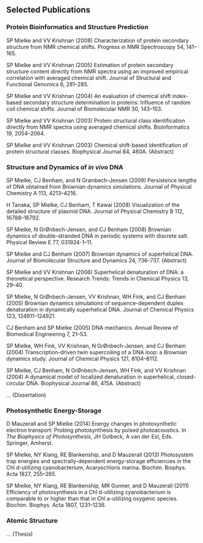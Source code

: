 ## Selected Publications
<!--
SP Mielke. Efficiency spectra of in vivo photosynthesis: Measurement and analysis. In preparation.
M Dong, SP Mielke, M Amin, S Vassiliev, and MR Gunner. Comparison of chlorophyll a and d electrochemistry and affinity in A. marina and T. elongatus PSII reaction centers. In preparation.
-->
### Protein Bioinformatics and Structure Prediction

SP Mielke and VV Krishnan (2008) Characterization of protein secondary structure from NMR chemical shifts. Progress in NMR Spectroscopy 54, 141–165.

SP Mielke and VV Krishnan (2005) Estimation of protein secondary structure content directly from NMR spectra using an improved empirical correlation with averaged chemical shift. Journal of Structural and Functional Genomics 6, 281–285.

SP Mielke and VV Krishnan (2004) An evaluation of chemical shift index-based secondary structure determination in proteins: Influence of random coil chemical shifts. Journal of Biomolecular NMR 30, 143–153.

SP Mielke and VV Krishnan (2003) Protein structural class identification directly from NMR spectra using averaged chemical shifts. Bioinformatics 19, 2054–2064.

SP Mielke and VV Krishnan (2003) Chemical shift-based identification of protein structural classes. Biophysical Journal 84, 460A. (Abstract)

### Structure and Dynamics of *in vivo* DNA

SP Mielke, CJ Benham, and N Gr&#8709;nbech-Jensen (2009) Persistence lengths of DNA obtained from Brownian dynamics simulations. Journal of Physical Chemistry A 113, 4213–4216.

H Tanaka, SP Mielke, CJ Benham, T Kawai (2008) Visualization of the detailed structure of plasmid DNA. Journal of Physical Chemistry B 112, 16788–16792.

SP Mielke, N GrØnbech-Jensen, and CJ Benham (2008) Brownian dynamics of double-stranded DNA in periodic systems with discrete salt. Physical Review E 77, 031924-1–11.

SP Mielke and CJ Benham (2007) Brownian dynamics of superhelical DNA. Journal of Biomolecular Structure and Dynamics 24, 736–737. (Abstract)

SP Mielke and VV Krishnan (2006) Superhelical denaturation of DNA: a theoretical perspective. Research Trends: Trends in Chemical Physics 13, 29–40. 

SP Mielke, N GrØnbech-Jensen, VV Krishnan, WH Fink, and CJ Benham (2005) Brownian dynamics simulations of sequence-dependent duplex denaturation in dynamically superhelical DNA. Journal of Chemical Physics 123, 124911–124921.

CJ Benham and SP Mielke (2005) DNA mechanics. Annual Review of Biomedical Engineering 7, 21–53.

SP Mielke, WH Fink, VV Krishnan, N GrØnbech-Jensen, and CJ Benham (2004) Transcription-driven twin supercoiling of a DNA loop: a Brownian dynamics study. Journal of Chemical Physics 121, 8104–8112.

SP Mielke, CJ Benham, N GrØnbech-Jensen, WH Fink, and VV Krishnan (2004) A dynamical model of localized denaturation in superhelical, closed-circular DNA. Biophysical Journal 86, 415A. (Abstract)

... (Dissertation)

### Photosynthetic Energy-Storage

D Mauzerall and SP Mielke (2014) Energy changes in photosynthetic electron transport: Probing photosynthesis by pulsed photoacoustics. In *The Biophysics of Photosynthesis*, JH Golbeck, A van der Est, Eds. Springer, Amherst.

SP Mielke, NY Kiang, RE Blankenship, and D Mauzerall (2013) Photosystem trap energies and spectrally-dependent energy-storage efficiencies in the Chl d-utilizing cyanobacterium, Acaryochloris marina. Biochim. Biophys. Acta 1827, 255–265.

SP Mielke, NY Kiang, RE Blankenship, MR Gunner, and D Mauzerall (2011) Efficiency of photosynthesis in a Chl d-utilizing cyanobacterium is comparable to or higher than that in Chl a-utilizing oxygenic species. Biochim. Biophys. Acta 1807, 1231–1236.

### Atomic Structure

... (Thesis)


